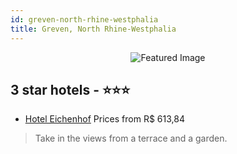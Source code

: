 ```yaml
---
id: greven-north-rhine-westphalia
title: Greven, North Rhine-Westphalia
---
```


<center><img src="https://i.travelapi.com/hotels/33000000/32100000/32093100/32093077/93f343b8_z.jpg" alt="Featured Image" /></center>


##  3 star hotels - ⭐️⭐️⭐️

-    [Hotel Eichenhof](https://us.hurb.com/hotels/greven/hotel-eichenhof-JNP-JP911089?cmp=18055) Prices from R$ 613,84
   > Take in the views from a terrace and a garden.
